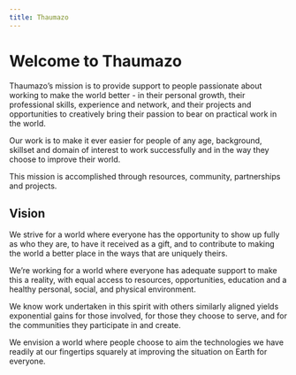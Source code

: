 ```yaml
---
title: Thaumazo
---
```


# Welcome to Thaumazo

Thaumazo’s mission is to provide support to people passionate about working to make the world better - in their personal growth, their professional skills, experience and network, and their projects and opportunities to creatively bring their passion to bear on practical work in the world. 

Our work is to make it ever easier for people of any age, background, skillset and domain of interest to work successfully and in the way they choose to improve their world. 

This mission is accomplished through resources, community, partnerships and projects.

## Vision

We strive for a world where everyone has the opportunity to show up fully as who they are, to have it received as a gift, and to contribute to making the world a better place in the ways that are uniquely theirs.

We’re working for a world where everyone has adequate support to make this a reality, with equal access to resources, opportunities, education and a healthy personal, social, and physical environment.

We know work undertaken in this spirit with others similarly aligned yields exponential gains for those involved, for those they choose to serve, and for the communities they participate in and create.

We envision a world where people choose to aim the technologies we have readily at our fingertips squarely at improving the situation on Earth for everyone. 

